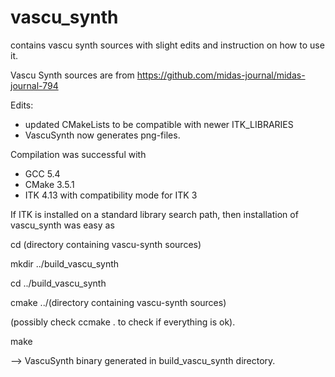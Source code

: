 # vascu_synth
contains vascu synth sources with slight edits and instruction on how to use it.

Vascu Synth sources are from https://github.com/midas-journal/midas-journal-794

Edits:
- updated CMakeLists to be compatible with newer ITK_LIBRARIES
- VascuSynth now generates png-files.

Compilation was successful with 
- GCC 5.4
- CMake 3.5.1
- ITK 4.13 with compatibility mode for ITK 3

If ITK is installed on a standard library search path, then installation of vascu_synth was easy as

  cd (directory containing vascu-synth sources)
  
  mkdir ../build_vascu_synth
  
  cd ../build_vascu_synth
  
  cmake ../(directory containing vascu-synth sources)
  
  (possibly check ccmake .    to check if everything is ok).
  
  make

--> VascuSynth binary generated in build_vascu_synth directory.
